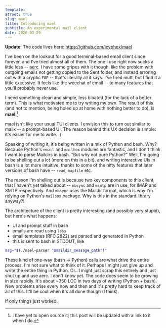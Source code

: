```yaml
---
template:
atroot: true
slug: mael
title: Introducing mael
subtitle: An experimental mail client
date: 2020-03-29
---
```


**Update**: The code lives here: https://github.com/icyphox/mael

I've been on the lookout for a good terminal-based email client since
forever, and I've tried almost all of them. The one I use right now
sucks a little less -- [aerc](https://git.sr.ht/~sircmpwn/aerc). I have
some gripes with it though, like the problem with outgoing emails not
getting copied to the Sent folder, and instead erroring out with
a cryptic `EOF` -- that's literally all it says.
I've tried mutt, but I find it a little excessive. It feels like the
weechat of email -- to many features that you'll probably never use.

I need something clean and simple, less bloated (for the lack of
a better term). This is what motivated me to try writing my own. The
result of this (and not to mention, being holed up at home with nothing
better to do), is **mael**.[^oss]

[^oss]: I have yet to open source it; this post will be updated with
    a link to it when I do.

mael isn't like your usual TUI clients. I envision this to turn out
similar to mailx -- a prompt-based UI. The reason behind this UX decision
is simple: it's easier for me to write. :)

Speaking of writing it, it's being written in a mix of Python and bash.
Why? Because Python's `email` and `mailbox` modules are fantastic, and
I don't think I want to parse Maildirs in bash. "But why not pure
Python?" Well, I'm going to be shelling out a lot (more on this in a bit), 
and writing interactive UIs in bash is a lot more intuitive, thanks to
some of the nifty features that later versions of bash have -- `read`,
`mapfile` etc.

The reason I'm shelling out is because two key components to this
client, that I haven't yet talked about -- `mbsync` and `msmtp` are in
use, for IMAP and SMTP respectively. And `mbsync` uses the Maildir
format, which is why I'm relying on Python's `mailbox` package. Why is
this in the standard library anyway?!

The architecture of the client is pretty interesting (and possibly very
stupid), but here's what happens:

- UI and prompt stuff in bash
- emails are read using `less`
- email templates (RFC 2822) are parsed and generated in Python
- this is sent to bash in STDOUT, like

```sh
msg="$(./mael-parser "$maildir_message_path")"
```

These kind of one-way (bash -> Python) calls are what drive the entire
process. I'm not sure what to think of it. Perhaps I might just give up
and write the entire thing in Python.
Or...I might just scrap this entirely and just shut up and use aerc.
I don't know yet. The code does seem to be growing in size rapidly. It's
about ~350 LOC in two days of writing (Python + bash). New problems
arise every now and then and it's pretty hard to keep track of all of
this. It'll be cool when it's all done though (I think).

If only things just worked.
